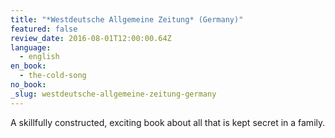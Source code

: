 ```yaml
---
title: "*Westdeutsche Allgemeine Zeitung* (Germany)"
featured: false
review_date: 2016-08-01T12:00:00.64Z
language:
  - english
en_book:
  - the-cold-song
no_book:
_slug: westdeutsche-allgemeine-zeitung-germany
---
```


A skillfully constructed, exciting book about all that is kept secret in a family.

